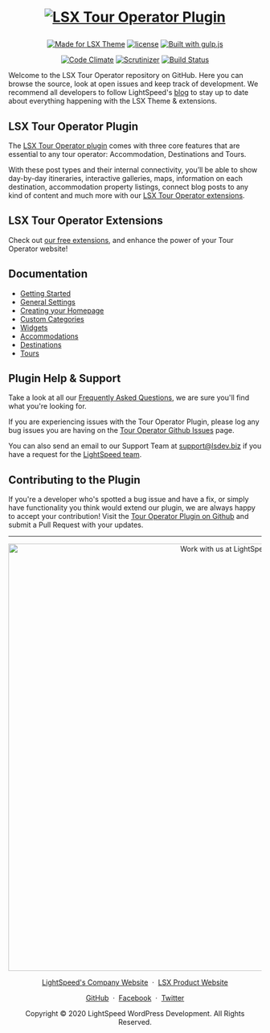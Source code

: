 <h1 align="center"><p align="center"><a target="_blank" href="https://www.lsdev.biz/lsx/extensions/tour-operator/"><img src="https://www.lsdev.biz/lsx/wp-content/uploads/2020/09/tour-operator-banner-1544x500-1.png" alt="LSX Tour Operator Plugin"></a></h1>
</h1>

<p align="center">
  <a href="https://lsdev.biz/lsx/"><img src="https://www.lsdev.biz/lsx/wp-content/uploads/2019/06/Designed-for-LSX-Theme-blue.png" alt="Made for LSX Theme"></a>
  <a href="https://www.gnu.org/licenses/gpl-3.0.en.html"><img src="https://poser.pugx.org/woocommerce/woocommerce/license" alt="license"></a>
  <a href="http://gulpjs.com/"><img src="https://img.shields.io/badge/built%20with-gulp.js-green.svg" alt="Built with gulp.js"></a> 
</p>
<p align="center">
  <a href="https://codeclimate.com/github/lightspeeddevelopment/tour-operator/"><img src="https://codeclimate.com/github/lightspeeddevelopment/tour-operator/badges/gpa.svg" alt="Code Climate"></a>
  <a href="https://scrutinizer-ci.com/g/lightspeeddevelopment/tour-operator/?branch=master"><img src="https://scrutinizer-ci.com/g/lightspeeddevelopment/tour-operator/badges/quality-score.png?b=master" alt="Scrutinizer"></a>
  <a href="https://travis-ci.org/github/lightspeeddevelopment/tour-operator/"><img src="https://travis-ci.org/lightspeeddevelopment/tour-operator.svg?branch=master" alt="Build Status"></a>
</p>

Welcome to the LSX Tour Operator repository on GitHub. Here you can browse the source, look at open issues and keep track of development. We recommend all developers to follow LightSpeed's [blog](https://www.lsdev.biz/tag/release-posts/) to stay up to date about everything happening with the LSX Theme & extensions.

## LSX Tour Operator Plugin

The [LSX Tour Operator plugin](https://www.lsdev.biz/lsx/extensions/tour-operator/) comes with three core features that are essential to any tour operator: Accommodation, Destinations and Tours. 

With these post types and their internal connectivity, you’ll be able to show day-by-day itineraries, interactive galleries, maps, information on each destination, accommodation property listings, connect blog posts to any kind of content and much more with our [LSX Tour Operator extensions](https://www.lsdev.biz/lsx/extensions/tour-operator/#h-free-extensions).

## LSX Tour Operator Extensions

Check out [our free extensions](https://www.lsdev.biz/lsx/extensions/tour-operator/#h-extend-lsx-tour-operator), and enhance the power of your Tour Operator website! 

## Documentation

* [Getting Started](https://www.lsdev.biz/lsx/documentation/lsx-tour-operator/getting-started-with-lsx-tour-operator/) 
* [General Settings](https://www.lsdev.biz/lsx/documentation/lsx-tour-operator/general-settings/) 
* [Creating your Homepage](https://www.lsdev.biz/lsx/documentation/lsx-theme/customizer/#homepage-settings) 
* [Custom Categories](https://www.lsdev.biz/lsx/documentation/lsx-tour-operator/custom-categories/) 
* [Widgets](https://www.lsdev.biz/lsx/documentation/lsx-tour-operator/widgets/) 
* [Accommodations](https://www.lsdev.biz/lsx/documentation/lsx-tour-operator/accommodation/) 
* [Destinations](https://www.lsdev.biz/lsx/documentation/lsx-tour-operator/destinations/) 
* [Tours](https://www.lsdev.biz/lsx/documentation/lsx-tour-operator/tours/) 

## Plugin Help & Support

Take a look at all our [Frequently Asked Questions](https://www.lsdev.biz/lsx/documentation/lsx-tour-operator/faqs/), we are sure you'll find what you're looking for.

If you are experiencing issues with the Tour Operator Plugin, please log any bug issues you are having on the [Tour Operator Github Issues](https://github.com/lightspeeddevelopment/tour-operator/issues) page.

You can also send an email to our Support Team at [support@lsdev.biz](mailto:support@lsdev.biz) if you have a request for the [LightSpeed team](https://www.lsdev.biz/team/).

## Contributing to the Plugin

If you're a developer who's spotted a bug issue and have a fix, or simply have functionality you think would extend our plugin, we are always happy to accept your contribution! Visit the [Tour Operator Plugin on Github](https://github.com/lightspeeddevelopment/tour-operator) and submit a Pull Request with your updates.




---
<p align="center">
  <a href="https://www.lsdev.biz/contact/"><img src="https://www.lsdev.biz/wp-content/uploads/2020/02/work-with-lightspeed.png" width="850" alt="Work with us at LightSpeed"></a>
</p>
<p align="center">
  <a href="https://www.lsdev.biz">LightSpeed's Company Website</a> &nbsp;&middot;&nbsp;
  <a href="https://www.lsdev.biz/lsx/">LSX Product Website</a>
</p>
<p align="center">
  <a href="https://github.com/lightspeeddevelopment">GitHub</a> &nbsp;&middot;&nbsp;
  <a href="https://facebook.com/lightspeedwordpressdevelopment">Facebook</a> &nbsp;&middot;&nbsp;
  <a href="https://twitter.com/lightspeedwp">Twitter</a>
</p>
<p align="center">
  Copyright © 2020 LightSpeed WordPress Development. All Rights Reserved.
</p>

